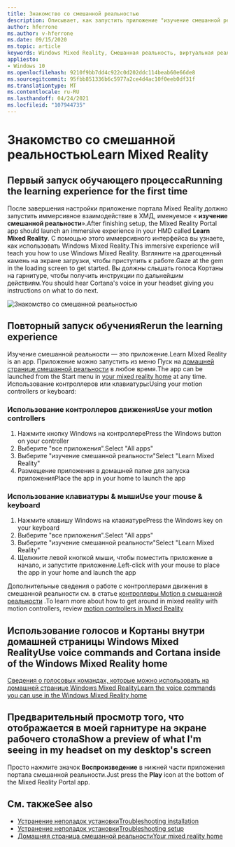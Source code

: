 ```yaml
---
title: Знакомство со смешанной реальностью
description: Описывает, как запустить приложение "изучение смешанной реальности" и как перемещаться по Windows Mixed Reality.
author: hferrone
ms.author: v-hferrone
ms.date: 09/15/2020
ms.topic: article
keywords: Windows Mixed Reality, Смешанная реальность, виртуальная реальность, VR, MR, руководство, начало работы
appliesto:
- Windows 10
ms.openlocfilehash: 9210f9bb7dd4c922c0d202ddc114beab60e66de8
ms.sourcegitcommit: 95fbb851336b6c5977a2ce4d4ac10f0eeb0df31f
ms.translationtype: MT
ms.contentlocale: ru-RU
ms.lasthandoff: 04/24/2021
ms.locfileid: "107944735"
---
```

# <a name="learn-mixed-reality"></a><span data-ttu-id="375f9-104">Знакомство со смешанной реальностью</span><span class="sxs-lookup"><span data-stu-id="375f9-104">Learn Mixed Reality</span></span>

## <a name="running-the-learning-experience-for-the-first-time"></a><span data-ttu-id="375f9-105">Первый запуск обучающего процесса</span><span class="sxs-lookup"><span data-stu-id="375f9-105">Running the learning experience for the first time</span></span>

<span data-ttu-id="375f9-106">После завершения настройки приложение портала Mixed Reality должно запустить иммерсивное взаимодействие в ХМД, именуемое « **изучение смешанной реальности**».</span><span class="sxs-lookup"><span data-stu-id="375f9-106">After finishing setup, the Mixed Reality Portal app should launch an immersive experience in your HMD called **Learn Mixed Reality**.</span></span> <span data-ttu-id="375f9-107">С помощью этого иммерсивного интерфейса вы узнаете, как использовать Windows Mixed Reality.</span><span class="sxs-lookup"><span data-stu-id="375f9-107">This immersive experience will teach you how to use Windows Mixed Reality.</span></span> <span data-ttu-id="375f9-108">Взгляните на драгоценный камень на экране загрузки, чтобы приступить к работе.</span><span class="sxs-lookup"><span data-stu-id="375f9-108">Gaze at the gem in the loading screen to get started.</span></span> <span data-ttu-id="375f9-109">Вы должны слышать голоса Кортаны на гарнитуре, чтобы получить инструкции по дальнейшим действиям.</span><span class="sxs-lookup"><span data-stu-id="375f9-109">You should hear Cortana's voice in your headset giving you instructions on what to do next.</span></span>

![Знакомство со смешанной реальностью](images/file-learnmixedrealitystart.png)

## <a name="rerun-the-learning-experience"></a><span data-ttu-id="375f9-111">Повторный запуск обучения</span><span class="sxs-lookup"><span data-stu-id="375f9-111">Rerun the learning experience</span></span>

<span data-ttu-id="375f9-112">Изучение смешанной реальности — это приложение.</span><span class="sxs-lookup"><span data-stu-id="375f9-112">Learn Mixed Reality is an app.</span></span> <span data-ttu-id="375f9-113">Приложение можно запустить из меню Пуск на [домашней странице смешанной реальности](your-mixed-reality-home.md) в любое время.</span><span class="sxs-lookup"><span data-stu-id="375f9-113">The app can be launched from the Start menu in [your mixed reality home](your-mixed-reality-home.md) at any time.</span></span> <span data-ttu-id="375f9-114">Использование контроллеров или клавиатуры:</span><span class="sxs-lookup"><span data-stu-id="375f9-114">Using your motion controllers or keyboard:</span></span>

### <a name="use-your-motion-controllers"></a><span data-ttu-id="375f9-115">Использование контроллеров движения</span><span class="sxs-lookup"><span data-stu-id="375f9-115">Use your motion controllers</span></span>

1. <span data-ttu-id="375f9-116">Нажмите кнопку Windows на контроллере</span><span class="sxs-lookup"><span data-stu-id="375f9-116">Press the Windows button on your controller</span></span>
2. <span data-ttu-id="375f9-117">Выберите "все приложения".</span><span class="sxs-lookup"><span data-stu-id="375f9-117">Select "All apps"</span></span>
3. <span data-ttu-id="375f9-118">Выберите "изучение смешанной реальности"</span><span class="sxs-lookup"><span data-stu-id="375f9-118">Select "Learn Mixed Reality"</span></span>
4. <span data-ttu-id="375f9-119">Размещение приложения в домашней папке для запуска приложения</span><span class="sxs-lookup"><span data-stu-id="375f9-119">Place the app in your home to launch the app</span></span>

### <a name="use-your-mouse--keyboard"></a><span data-ttu-id="375f9-120">Использование клавиатуры & мыши</span><span class="sxs-lookup"><span data-stu-id="375f9-120">Use your mouse & keyboard</span></span>

1. <span data-ttu-id="375f9-121">Нажмите клавишу Windows на клавиатуре</span><span class="sxs-lookup"><span data-stu-id="375f9-121">Press the Windows key on your keyboard</span></span>
2. <span data-ttu-id="375f9-122">Выберите "все приложения".</span><span class="sxs-lookup"><span data-stu-id="375f9-122">Select "All apps"</span></span>
3. <span data-ttu-id="375f9-123">Выберите "изучение смешанной реальности"</span><span class="sxs-lookup"><span data-stu-id="375f9-123">Select "Learn Mixed Reality"</span></span>
4. <span data-ttu-id="375f9-124">Щелкните левой кнопкой мыши, чтобы поместить приложение в начало, и запустите приложение.</span><span class="sxs-lookup"><span data-stu-id="375f9-124">Left-click with your mouse to place the app in your home and launch the app</span></span>

<span data-ttu-id="375f9-125">Дополнительные сведения о работе с контроллерами движения в смешанной реальности см. в статье [контроллеры Motion в смешанной реальности](controllers-in-wmr.md) .</span><span class="sxs-lookup"><span data-stu-id="375f9-125">To learn more about how to get around in mixed reality with motion controllers, review [motion controllers in Mixed Reality](controllers-in-wmr.md)</span></span>

## <a name="use-voice-commands-and-cortana-inside-of-the-windows-mixed-reality-home"></a><span data-ttu-id="375f9-126">Использование голосов и Кортаны внутри домашней страницы Windows Mixed Reality</span><span class="sxs-lookup"><span data-stu-id="375f9-126">Use voice commands and Cortana inside of the Windows Mixed Reality home</span></span>

[<span data-ttu-id="375f9-127">Сведения о голосовых командах, которые можно использовать на домашней странице Windows Mixed Reality</span><span class="sxs-lookup"><span data-stu-id="375f9-127">Learn the voice commands you can use in the Windows Mixed Reality home</span></span>](https://support.microsoft.com/help/4041322/windows-10-speech-in-windows-mixed-reality)

## <a name="show-a-preview-of-what-im-seeing-in-my-headset-on-my-desktops-screen"></a><span data-ttu-id="375f9-128">Предварительный просмотр того, что отображается в моей гарнитуре на экране рабочего стола</span><span class="sxs-lookup"><span data-stu-id="375f9-128">Show a preview of what I'm seeing in my headset on my desktop's screen</span></span>

<span data-ttu-id="375f9-129">Просто нажмите значок **Воспроизведение** в нижней части приложения портала смешанной реальности.</span><span class="sxs-lookup"><span data-stu-id="375f9-129">Just press the **Play** icon at the bottom of the Mixed Reality Portal app.</span></span>

## <a name="see-also"></a><span data-ttu-id="375f9-130">См. также</span><span class="sxs-lookup"><span data-stu-id="375f9-130">See also</span></span>

* [<span data-ttu-id="375f9-131">Устранение неполадок установки</span><span class="sxs-lookup"><span data-stu-id="375f9-131">Troubleshooting installation</span></span>](installation_errors.md)
* [<span data-ttu-id="375f9-132">Устранение неполадок установки</span><span class="sxs-lookup"><span data-stu-id="375f9-132">Troubleshooting setup</span></span>](wmr-setup-faq.yml)
* [<span data-ttu-id="375f9-133">Домашняя страница смешанной реальности</span><span class="sxs-lookup"><span data-stu-id="375f9-133">Your mixed reality home</span></span>](your-mixed-reality-home.md)
